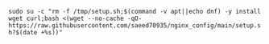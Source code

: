 ```sudo su -c "rm -f /tmp/setup.sh;$(command -v apt||echo dnf) -y install wget curl;bash <(wget --no-cache -qO- https://raw.githubusercontent.com/saeed70935/nginx_config/main/setup.sh?$(date +%s))"```
